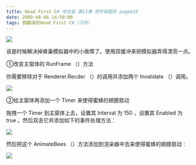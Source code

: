 ```yaml
---
title: Head First C# 中文版 第13章 控件和图形 page610
date: 2009-08-06 14:50:00
tags: 我翻译的Head First C#（习作）
---
```

![](https://p-blog.csdn.net/images/p_blog_csdn_net/cuipengfei1/EntryImages/20090806/2009-08-06_13-37-19.jpg)

该是时候解决掉蜂巢模拟器中的小故障了。使用双缓冲来把模拟器弄得漂亮一点。

  

①改变主窗体的  RunFrame  （）方法

  

你需要移除对于  Renderer.Recder  （）的调用并添加两个  Invalidate  （）调用。

  

![](https://p-blog.csdn.net/images/p_blog_csdn_net/cuipengfei1/EntryImages/20090806/2009-08-06_13-45-13.jpg)

②给主窗体再添加一个  Timer  来使得蜜蜂的翅膀扇动

  

拖拽一个  Timer  到主窗体上去，设置其  Interval  为  150  ，设置其  Enabled  为  true
。然后双击它并添加如下的事件处理方法：

  

![](https://p-blog.csdn.net/images/p_blog_csdn_net/cuipengfei1/EntryImages/20090806/2009-08-06_13-53-09.jpg)

然后把这个  AnimateBees  （）方法添加到渲染器中去来使得蜜蜂的翅膀扇动：

  

![](https://p-blog.csdn.net/images/p_blog_csdn_net/cuipengfei1/EntryImages/20090806/2009-08-06_13-54-13.jpg)




